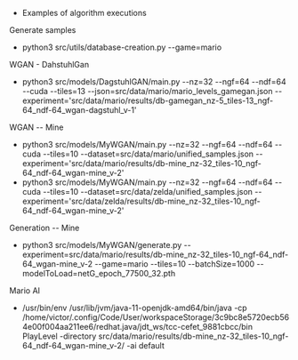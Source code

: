 - Examples of algorithm executions

Generate samples
* python3 src/utils/database-creation.py --game=mario

WGAN - DahstuhlGan
* python3 src/models/DagstuhlGAN/main.py --nz=32 --ngf=64 --ndf=64 --cuda --tiles=13 --json=src/data/mario/mario_levels_gamegan.json --experiment='src/data/mario/results/db-gamegan_nz-5_tiles-13_ngf-64_ndf-64_wgan-dagstuhl_v-1'

WGAN -- Mine
* python3 src/models/MyWGAN/main.py --nz=32 --ngf=64 --ndf=64 --cuda --tiles=10 --dataset=src/data/mario/unified_samples.json --experiment='src/data/mario/results/db-mine_nz-32_tiles-10_ngf-64_ndf-64_wgan-mine_v-2'
* python3 src/models/MyWGAN/main.py --nz=32 --ngf=64 --ndf=64 --cuda --tiles=10 --dataset=src/data/zelda/unified_samples.json --experiment='src/data/zelda/results/db-mine_nz-32_tiles-10_ngf-64_ndf-64_wgan-mine_v-2'

Generation -- Mine
* python3 src/models/MyWGAN/generate.py --experiment=src/data/mario/results/db-mine_nz-32_tiles-10_ngf-64_ndf-64_wgan-mine_v-2 --game=mario --tiles=10 --batchSize=1000 --modelToLoad=netG_epoch_77500_32.pth

Mario AI
* /usr/bin/env /usr/lib/jvm/java-11-openjdk-amd64/bin/java -cp /home/victor/.config/Code/User/workspaceStorage/3c9bc8e5720ecb564e00f004aa211ee6/redhat.java/jdt_ws/tcc-cefet_9881cbcc/bin PlayLevel -directory src/data/mario/results/db-mine_nz-32_tiles-10_ngf-64_ndf-64_wgan-mine_v-2/ -ai default